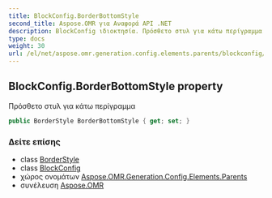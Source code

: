 ```yaml
---
title: BlockConfig.BorderBottomStyle
second_title: Aspose.OMR για Αναφορά API .NET
description: BlockConfig ιδιοκτησία. Πρόσθετο στυλ για κάτω περίγραμμα
type: docs
weight: 30
url: /el/net/aspose.omr.generation.config.elements.parents/blockconfig/borderbottomstyle/
---
```

## BlockConfig.BorderBottomStyle property

Πρόσθετο στυλ για κάτω περίγραμμα

```csharp
public BorderStyle BorderBottomStyle { get; set; }
```

### Δείτε επίσης

* class [BorderStyle](../../../aspose.omr.generation.config/borderstyle/)
* class [BlockConfig](../)
* χώρος ονομάτων [Aspose.OMR.Generation.Config.Elements.Parents](../../blockconfig/)
* συνέλευση [Aspose.OMR](../../../)


